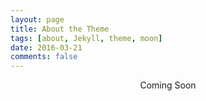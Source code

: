 ```yaml
---
layout: page
title: About the Theme
tags: [about, Jekyll, theme, moon]
date: 2016-03-21
comments: false
---
```

    
<center><p>Coming Soon</p></center>


